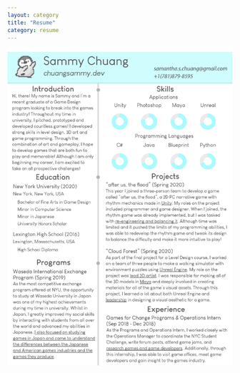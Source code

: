 ```yaml
---
layout: category
title: "Resume"
category: resume
---
```


![Resume](/assets/artwork/Resume/ChuangSammy_Resume_July31.jpg)